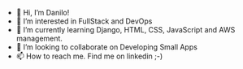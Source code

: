 - 👋 Hi, I’m Danilo!
- 👀 I’m interested in FullStack and DevOps
- 🌱 I’m currently learning Django, HTML, CSS, JavaScript and AWS management.
- 💞️ I’m looking to collaborate on Developing Small Apps
- 📫 How to reach me. Find me on linkedin ;-)

<!---
danilomm1/danilomm1 is a ✨ special ✨ repository because its `README.md` (this file) appears on your GitHub profile.
You can click the Preview link to take a look at your changes.
--->
